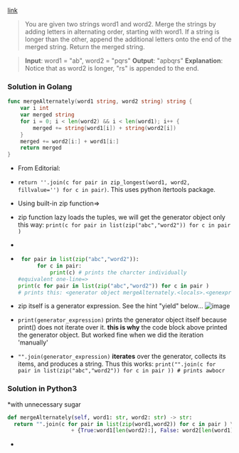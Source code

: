 [link](https://leetcode.com/problems/merge-strings-alternately/description/?source=submission-ac)
> You are given two strings word1 and word2. Merge the strings by adding letters in alternating order, starting with word1. If a string is longer than the other, append the additional letters onto the end of the merged string.
  Return the merged string.

>  **Input**: word1 = "ab", word2 = "pqrs"
  **Output**: "apbqrs"
  **Explanation**: Notice that as word2 is longer, "rs" is appended to the end.

### Solution in Golang
```go
func mergeAlternately(word1 string, word2 string) string {
	var i int
	var merged string
	for i = 0; i < len(word2) && i < len(word1); i++ {
		merged += string(word1[i]) + string(word2[i])
	}
	merged += word2[i:] + word1[i:]
	return merged
}
```

- From Editorial:
- `return ''.join(c for pair in zip_longest(word1, word2, fillvalue='') for c in pair)`. This uses python itertools package.
-  Using built-in zip function=>
-  zip function lazy loads the tuples, we will get the generator object only this way: `print(c for pair in list(zip("abc","word2")) for c in pair )`
-
- ```python
   for pair in list(zip("abc","word2")):
        for c in pair:
            print(c) # prints the charcter individually
  #equivalent one-line=>
  print(c for pair in list(zip("abc","word2")) for c in pair )
  # prints this: <generator object mergeAlternately.<locals>.<genexpr> at 0x000002BFD5B14820>
   ```
- zip itself is a generator expression. See the hint "yield" below... ![image](https://github.com/user-attachments/assets/933800c5-ef22-4785-b247-f36c4e4ea81d)
- `print(generator_expression)` prints the generator object itself because print() does not iterate over it. **this is why** the code block above printed the generator object. But worked fine when we did the iteration 'manually'

- `"".join(generator_expression)` **iterates** over the generator, collects its items, and produces a string. Thus this works: `print("".join(c for pair in list(zip("abc","word2")) for c in pair )) # prints awbocr`
### Solution in Python3
*with unnecessary sugar
```python
def mergeAlternately(self, word1: str, word2: str) -> str:
  return "".join(c for pair in list(zip(word1,word2)) for c in pair ) \
                    + {True:word1[len(word2):], False: word2[len(word1):]} [len(word1) > len(word2)]
```


  
- 
